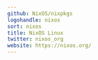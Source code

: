 ```yaml
---
github: NixOS/nixpkgs
logohandle: nixos
sort: nixos
title: NixOS Linux
twitter: nixos_org
website: https://nixos.org/
---
```


